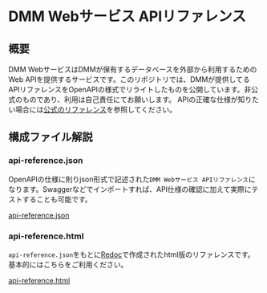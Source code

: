 # DMM Webサービス APIリファレンス
## 概要
DMM WebサービスはDMMが保有するデータベースを外部から利用するためのWeb APIを提供するサービスです。このリポジトリでは、DMMが提供してるAPIリファレンスをOpenAPIの様式でリライトしたものを公開しています。非公式のものであり、利用は自己責任にてお願いします。
APIの正確な仕様が知りたい場合には[公式のリファレンス](https://affiliate.dmm.com/api/)を参照してください。

## 構成ファイル解説
### api-reference.json
OpenAPIの仕様に則りjson形式で記述された`DMM Webサービス APIリファレンス`になります。Swaggerなどでインポートすれば、API仕様の確認に加えて実際にテストすることも可能です。

[api-reference.json](api-reference.json)

### api-reference.html
`api-reference.json`をもとに[Redoc](https://github.com/Redocly/redoc)で作成されたhtml版のリファレンスです。基本的にはこちらをご利用ください。

[api-reference.html](api-reference.html)

